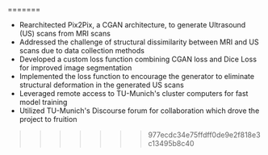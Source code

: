 <!-- ---
title: "Remote Research Intern"
description: "Technical University of Munich (Germany)"
dateString: Aug 2020 - Oct 2020
draft: false
tags: []
showToc: false
weight: 310
--- 
### 🔗 [GitHub](https://github.com/arkalim/pytorch-CycleGAN-and-pix2pix/tree/3D_Seg)

## Description
**Guide:** **Mohammad Farid Azampour** (Visiting Researcher at Chair for Computer Aided Medical Procedures, TU Munich)

<<<<<<< HEAD
My work focused on using **Pix2Pix** (a **CGAN** architecture) to generate **Ultrasound (US) scans** from **MRI scans**, an **image-to-image translation** problem. However, a major challenge that I faced was the lack of structural correspondence between the MRI and US scans, arising from the sheer nature of the way this data is collected. Consequently, I wrote a custom loss function incorporating the **CGAN loss** with a **Dice Loss** between the segmentation maps obtained from the MRI scans and those from the generated US scan. This forces the generator to remove the structural deformation in the generated US scans. Additionally, I was given remote access to the TU-Munich’s cluster computers for training the model as well as an account in their Discourse forum. -->
=======
- Rearchitected Pix2Pix, a CGAN architecture, to generate Ultrasound (US) scans from MRI scans
- Addressed the challenge of structural dissimilarity between MRI and US scans due to data collection methods
- Developed a custom loss function combining CGAN loss and Dice Loss for improved image segmentation
- Implemented the loss function to encourage the generator to eliminate structural deformation in the generated US scans
- Leveraged remote access to TU-Munich's cluster computers for fast model training
- Utilized TU-Munich's Discourse forum for collaboration which drove the project to fruition
>>>>>>> 977ecdc34e75ffdff0de9e2f818e3c13495b8c40
